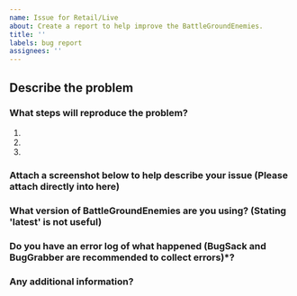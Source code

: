 ```yaml
---
name: Issue for Retail/Live
about: Create a report to help improve the BattleGroundEnemies.
title: ''
labels: bug report
assignees: ''
---
```


## Describe the problem


### What steps will reproduce the problem?

1.  
2.  
3.  

### Attach a screenshot below to help describe your issue (Please attach directly into here)


### What version of BattleGroundEnemies are you using? (Stating 'latest' is not useful)


### Do you have an error log of what happened (BugSack and BugGrabber are recommended to collect errors)*?


### Any additional information?